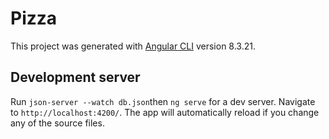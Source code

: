 # Pizza

This project was generated with [Angular CLI](https://github.com/angular/angular-cli) version 8.3.21.

## Development server
Run  `json-server --watch db.json`then `ng serve` for a dev server. Navigate to `http://localhost:4200/`. The app will automatically reload if you change any of the source files.
